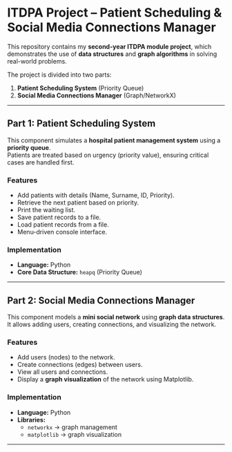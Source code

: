 # ITDPA Project – Patient Scheduling & Social Media Connections Manager  

This repository contains my **second-year ITDPA module project**, which demonstrates the use of **data structures** and **graph algorithms** in solving real-world problems.  

The project is divided into two parts:  

1. **Patient Scheduling System** (Priority Queue)  
2. **Social Media Connections Manager** (Graph/NetworkX)  

---

##  Part 1: Patient Scheduling System  

This component simulates a **hospital patient management system** using a **priority queue**.  
Patients are treated based on urgency (priority value), ensuring critical cases are handled first.  

###  Features
- Add patients with details (Name, Surname, ID, Priority).  
- Retrieve the next patient based on priority.  
- Print the waiting list.  
- Save patient records to a file.  
- Load patient records from a file.  
- Menu-driven console interface.  

###  Implementation
- **Language:** Python  
- **Core Data Structure:** `heapq` (Priority Queue)  

---

##  Part 2: Social Media Connections Manager  

This component models a **mini social network** using **graph data structures**.  
It allows adding users, creating connections, and visualizing the network.  

###  Features
- Add users (nodes) to the network.  
- Create connections (edges) between users.  
- View all users and connections.  
- Display a **graph visualization** of the network using Matplotlib.  

### Implementation
- **Language:** Python  
- **Libraries:**  
  - `networkx` → graph management  
  - `matplotlib` → graph visualization  

---

